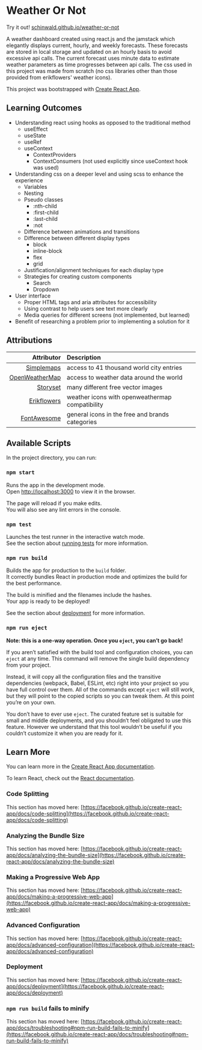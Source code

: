 # Weather Or Not



Try it out! [schinwald.github.io/weather-or-not](https://schinwald.github.io/weather-or-not)

A weather dashboard created using react.js and the jamstack which elegantly displays current, hourly, and weekly forecasts. These forecasts are stored in local storage and updated on an hourly basis to avoid excessive api calls. The current forecast uses minute data to estimate weather parameters as time progresses between api calls. The css used in this project was made from scratch (no css libraries other than those provided from erikflowers' weather icons).

This project was bootstrapped with [Create React App](https://github.com/facebook/create-react-app).

## Learning Outcomes

- Understanding react using hooks as opposed to the traditional method
    - useEffect
    - useState
    - useRef
    - useContext
        - ContextProviders
        - ContextConsumers (not used explicitly since useContext hook was used)
- Understanding css on a deeper level and using scss to enhance the experience
    - Variables
    - Nesting
    - Pseudo classes
        - :nth-child
        - :first-child
        - :last-child
        - :not
    - Difference between animations and transitions
    - Difference between different display types
        - block
        - inline-block
        - flex
        - grid
    - Justification/alignment techniques for each display type
    - Strategies for creating custom components
        - Search
        - Dropdown
- User interface
    - Proper HTML tags and aria attributes for accessibility
    - Using contrast to help users see text more clearly
    - Media queries for different screens (not implemented, but learned)
- Benefit of researching a problem prior to implementing a solution for it

## Attributions

| Attributor                                                 | Description                                     |
|-----------------------------------------------------------:|:------------------------------------------------|
| [Simplemaps](https://simplemaps.com/data/world-cities)     | access to 41 thousand world city entries        |
| [OpenWeatherMap](https://openweathermap.org)               | access to weather data around the world         |
| [Storyset](https://storyset.com)                           | many different free vector images               |
| [Erikflowers](https://erikflowers.github.io/weather-icons) | weather icons with openweathermap compatibility |
| [FontAwesome](https://fontawesome.com)                     | general icons in the free and brands categories |

## Available Scripts

In the project directory, you can run:

### `npm start`

Runs the app in the development mode.\
Open [http://localhost:3000](http://localhost:3000) to view it in the browser.

The page will reload if you make edits.\
You will also see any lint errors in the console.

### `npm test`

Launches the test runner in the interactive watch mode.\
See the section about [running tests](https://facebook.github.io/create-react-app/docs/running-tests) for more information.

### `npm run build`

Builds the app for production to the `build` folder.\
It correctly bundles React in production mode and optimizes the build for the best performance.

The build is minified and the filenames include the hashes.\
Your app is ready to be deployed!

See the section about [deployment](https://facebook.github.io/create-react-app/docs/deployment) for more information.

### `npm run eject`

**Note: this is a one-way operation. Once you `eject`, you can’t go back!**

If you aren’t satisfied with the build tool and configuration choices, you can `eject` at any time. This command will remove the single build dependency from your project.

Instead, it will copy all the configuration files and the transitive dependencies (webpack, Babel, ESLint, etc) right into your project so you have full control over them. All of the commands except `eject` will still work, but they will point to the copied scripts so you can tweak them. At this point you’re on your own.

You don’t have to ever use `eject`. The curated feature set is suitable for small and middle deployments, and you shouldn’t feel obligated to use this feature. However we understand that this tool wouldn’t be useful if you couldn’t customize it when you are ready for it.

## Learn More

You can learn more in the [Create React App documentation](https://facebook.github.io/create-react-app/docs/getting-started).

To learn React, check out the [React documentation](https://reactjs.org/).

### Code Splitting

This section has moved here: [https://facebook.github.io/create-react-app/docs/code-splitting](https://facebook.github.io/create-react-app/docs/code-splitting)

### Analyzing the Bundle Size

This section has moved here: [https://facebook.github.io/create-react-app/docs/analyzing-the-bundle-size](https://facebook.github.io/create-react-app/docs/analyzing-the-bundle-size)

### Making a Progressive Web App

This section has moved here: [https://facebook.github.io/create-react-app/docs/making-a-progressive-web-app](https://facebook.github.io/create-react-app/docs/making-a-progressive-web-app)

### Advanced Configuration

This section has moved here: [https://facebook.github.io/create-react-app/docs/advanced-configuration](https://facebook.github.io/create-react-app/docs/advanced-configuration)

### Deployment

This section has moved here: [https://facebook.github.io/create-react-app/docs/deployment](https://facebook.github.io/create-react-app/docs/deployment)

### `npm run build` fails to minify

This section has moved here: [https://facebook.github.io/create-react-app/docs/troubleshooting#npm-run-build-fails-to-minify](https://facebook.github.io/create-react-app/docs/troubleshooting#npm-run-build-fails-to-minify)
